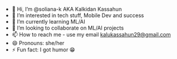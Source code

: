 - 👋 Hi, I’m @soliana-k AKA Kalkidan Kassahun
- 👀 I’m interested in tech stuff, Mobile Dev and success
- 🌱 I’m currently learning ML/AI
- 💞️ I’m looking to collaborate on ML/AI projects
- 📫 How to reach me - use my email kalukassahun29@gmail.com
- 😄 Pronouns: she/her
- ⚡ Fun fact: I got humor 😁

<!---
soliana-k/soliana-k is a ✨ special ✨ repository because its `README.md` (this file) appears on your GitHub profile.
You can click the Preview link to take a look at your changes.
--->
